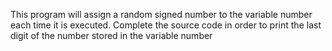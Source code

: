 This program will assign a random signed number to the variable number each time it is executed. Complete the source code in order to print the last digit of the number stored in the variable number
